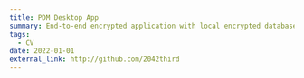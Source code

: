 ```yaml
---
title: PDM Desktop App
summary: End-to-end encrypted application with local encrypted database.
tags:
  - CV
date: 2022-01-01
external_link: http://github.com/2042third
---
```

